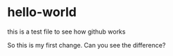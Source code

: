 # hello-world
this is a test file to see how github works

So this is my first change. Can you see the difference?
